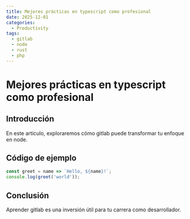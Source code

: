 ```yaml
---
title: Mejores prácticas en typescript como profesional
date: 2025-12-01
categories:
  - Productivity
tags:
  - gitlab
  - node
  - rust
  - php
---
```


# Mejores prácticas en typescript como profesional

## Introducción

En este artículo, exploraremos cómo gitlab puede transformar tu enfoque en node.

## Código de ejemplo

```javascript
const greet = name => `Hello, ${name}!`;
console.log(greet('world'));
```

## Conclusión

Aprender gitlab es una inversión útil para tu carrera como desarrollador.